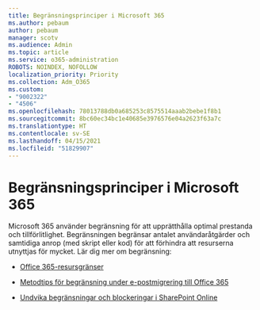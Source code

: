 ```yaml
---
title: Begränsningsprinciper i Microsoft 365
ms.author: pebaum
author: pebaum
manager: scotv
ms.audience: Admin
ms.topic: article
ms.service: o365-administration
ROBOTS: NOINDEX, NOFOLLOW
localization_priority: Priority
ms.collection: Adm_O365
ms.custom:
- "9002322"
- "4506"
ms.openlocfilehash: 78013788db0a685253c8575514aaab2bebe1f8b1
ms.sourcegitcommit: 8bc60ec34bc1e40685e3976576e04a2623f63a7c
ms.translationtype: HT
ms.contentlocale: sv-SE
ms.lasthandoff: 04/15/2021
ms.locfileid: "51829907"
---
```

# <a name="microsoft-365-throttle-policies"></a>Begränsningsprinciper i Microsoft 365

Microsoft 365 använder begränsning för att upprätthålla optimal prestanda och tillförlitlighet. Begränsningen begränsar antalet användaråtgärder och samtidiga anrop (med skript eller kod) för att förhindra att resurserna utnyttjas för mycket. Lär dig mer om begränsning:

- [Office 365-resursgränser](https://docs.microsoft.com/office365/Enterprise/office-365-resource-limits)

- [Metodtips för begränsning under e-postmigrering till Office 365](https://docs.microsoft.com/exchange/mailbox-migration/office-365-migration-best-practices#office-365-throttling)

- [Undvika begränsningar och blockeringar i SharePoint Online](https://docs.microsoft.com/sharepoint/dev/general-development/how-to-avoid-getting-throttled-or-blocked-in-sharepoint-online)
